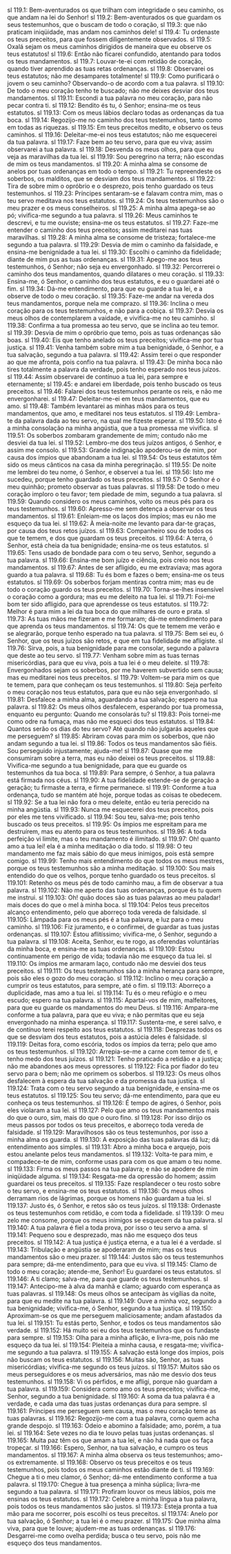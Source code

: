 sl 119.1: Bem-aventurados os que trilham com integridade o seu caminho, os que andam na lei do Senhor!
sl 119.2: Bem-aventurados os que guardam os seus testemunhos, que o buscam de todo o coração,
sl 119.3: que não praticam iniqüidade, mas andam nos caminhos dele!
sl 119.4: Tu ordenaste os teus preceitos, para que fossem diligentemente observados.
sl 119.5: Oxalá sejam os meus caminhos dirigidos de maneira que eu observe os teus estatutos!
sl 119.6: Então não ficarei confundido, atentando para todos os teus mandamentos.
sl 119.7: Louvar-te-ei com retidão de coração, quando tiver aprendido as tuas retas ordenanças.
sl 119.8: Observarei os teus estatutos; não me desampares totalmente!
sl 119.9: Como purificará o jovem o seu caminho? Observando-o de acordo com a tua palavra.
sl 119.10: De todo o meu coração tenho te buscado; não me deixes desviar dos teus mandamentos.
sl 119.11: Escondi a tua palavra no meu coração, para não pecar contra ti.
sl 119.12: Bendito és tu, ó Senhor; ensina-me os teus estatutos.
sl 119.13: Com os meus lábios declaro todas as ordenanças da tua boca.
sl 119.14: Regozijo-me no caminho dos teus testemunhos, tanto como em todas as riquezas.
sl 119.15: Em teus preceitos medito, e observo os teus caminhos.
sl 119.16: Deleitar-me-ei nos teus estatutos; não me esquecerei da tua palavra.
sl 119.17: Faze bem ao teu servo, para que eu viva; assim observarei a tua palavra.
sl 119.18: Desvenda os meus olhos, para que eu veja as maravilhas da tua lei.
sl 119.19: Sou peregrino na terra; não escondas de mim os teus mandamentos.
sl 119.20: A minha alma se consome de anelos por tuas ordenanças em todo o tempo.
sl 119.21: Tu repreendeste os soberbos, os malditos, que se desviam dos teus mandamentos.
sl 119.22: Tira de sobre mim o opróbrio e o desprezo, pois tenho guardado os teus testemunhos.
sl 119.23: Príncipes sentaram-se e falavam contra mim, mas o teu servo meditava nos teus estatutos.
sl 119.24: Os teus testemunhos são o meu prazer e os meus conselheiros.
sl 119.25: A minha alma apega-se ao pó; vivifica-me segundo a tua palavra.
sl 119.26: Meus caminhos te descrevi, e tu me ouviste; ensina-me os teus estatutos.
sl 119.27: Faze-me entender o caminho dos teus preceitos; assim meditarei nas tuas maravilhas.
sl 119.28: A minha alma se consome de tristeza; fortalece-me segundo a tua palavra.
sl 119.29: Desvia de mim o caminho da falsidade, e ensina-me benignidade a tua lei.
sl 119.30: Escolhi o caminho da fidelidade; diante de mim pus as tuas ordenanças.
sl 119.31: Apego-me aos teus testemunhos, ó Senhor; não seja eu envergonhado.
sl 119.32: Percorrerei o caminho dos teus mandamentos, quando dilatares o meu coração.
sl 119.33: Ensina-me, ó Senhor, o caminho dos teus estatutos, e eu o guardarei até o fim.
sl 119.34: Dá-me entendimento, para que eu guarde a tua lei, e a observe de todo o meu coração.
sl 119.35: Faze-me andar na vereda dos teus mandamentos, porque nela me comprazo.
sl 119.36: Inclina o meu coração para os teus testemunhos, e não para a cobiça.
sl 119.37: Desvia os meus olhos de contemplarem a vaidade, e vivifica-me no teu caminho.
sl 119.38: Confirma a tua promessa ao teu servo, que se inclina ao teu temor.
sl 119.39: Desvia de mim o opróbrio que temo, pois as tuas ordenanças são boas.
sl 119.40: Eis que tenho anelado os teus preceitos; vivifica-me por tua justiça.
sl 119.41: Venha também sobre mim a tua benignidade, ó Senhor, e a tua salvação, segundo a tua palavra.
sl 119.42: Assim terei o que responder ao que me afronta, pois confio na tua palavra.
sl 119.43: De minha boca não tires totalmente a palavra da verdade, pois tenho esperado nos teus juízos.
sl 119.44: Assim observarei de contínuo a tua lei, para sempre e eternamente;
sl 119.45: e andarei em liberdade, pois tenho buscado os teus preceitos.
sl 119.46: Falarei dos teus testemunhos perante os reis, e não me envergonharei.
sl 119.47: Deleitar-me-ei em teus mandamentos, que eu amo.
sl 119.48: Também levantarei as minhas mãos para os teus mandamentos, que amo, e meditarei nos teus estatutos.
sl 119.49: Lembra-te da palavra dada ao teu servo, na qual me fizeste esperar.
sl 119.50: Isto é a minha consolação na minha angústia, que a tua promessa me vivifica.
sl 119.51: Os soberbos zombaram grandemente de mim; contudo não me desviei da tua lei.
sl 119.52: Lembro-me dos teus juízos antigos, ó Senhor, e assim me consolo.
sl 119.53: Grande indignação apoderou-se de mim, por causa dos ímpios que abandonam a tua lei.
sl 119.54: Os teus estatutos têm sido os meus cânticos na casa da minha peregrinação.
sl 119.55: De noite me lembrei do teu nome, ó Senhor, e observei a tua lei.
sl 119.56: Isto me sucedeu, porque tenho guardado os teus preceitos.
sl 119.57: O Senhor é o meu quinhão; prometo observar as tuas palavras.
sl 119.58: De todo o meu coração imploro o teu favor; tem piedade de mim, segundo a tua palavra.
sl 119.59: Quando considero os meus caminhos, volto os meus pés para os teus testemunhos.
sl 119.60: Apresso-me sem detença a observar os teus mandamentos.
sl 119.61: Enleiam-me os laços dos ímpios; mas eu não me esqueço da tua lei.
sl 119.62: À meia-noite me levanto para dar-te graças, por causa dos teus retos juízos.
sl 119.63: Companheiro sou de todos os que te temem, e dos que guardam os teus preceitos.
sl 119.64: A terra, ó Senhor, está cheia da tua benignidade; ensina-me os teus estatutos.
sl 119.65: Tens usado de bondade para com o teu servo, Senhor, segundo a tua palavra.
sl 119.66: Ensina-me bom juízo e ciência, pois creio nos teus mandamentos.
sl 119.67: Antes de ser afligido, eu me extraviava; mas agora guardo a tua palavra.
sl 119.68: Tu és bom e fazes o bem; ensina-me os teus estatutos.
sl 119.69: Os soberbos forjam mentiras contra mim; mas eu de todo o coração guardo os teus preceitos.
sl 119.70: Torna-se-lhes insensível o coração como a gordura; mas eu me deleito na tua lei.
sl 119.71: Foi-me bom ter sido afligido, para que aprendesse os teus estatutos.
sl 119.72: Melhor é para mim a lei da tua boca do que milhares de ouro e prata.
sl 119.73: As tuas mãos me fizeram e me formaram; dá-me entendimento para que aprenda os teus mandamentos.
sl 119.74: Os que te temem me verão e se alegrarão, porque tenho esperado na tua palavra.
sl 119.75: Bem sei eu, ó Senhor, que os teus juízos são retos, e que em tua fidelidade me afligiste.
sl 119.76: Sirva, pois, a tua benignidade para me consolar, segundo a palavra que deste ao teu servo.
sl 119.77: Venham sobre mim as tuas ternas misericórdias, para que eu viva, pois a tua lei é o meu deleite.
sl 119.78: Envergonhados sejam os soberbos, por me haverem subvertido sem causa; mas eu meditarei nos teus preceitos.
sl 119.79: Voltem-se para mim os que te temem, para que conheçam os teus testemunhos.
sl 119.80: Seja perfeito o meu coração nos teus estatutos, para que eu não seja envergonhado.
sl 119.81: Desfalece a minha alma, aguardando a tua salvação; espero na tua palavra.
sl 119.82: Os meus olhos desfalecem, esperando por tua promessa, enquanto eu pergunto: Quando me consolarás tu?
sl 119.83: Pois tornei-me como odre na fumaça, mas não me esqueci dos teus estatutos.
sl 119.84: Quantos serão os dias do teu servo? Até quando não julgarás aqueles que me perseguem?
sl 119.85: Abriram covas para mim os soberbos, que não andam segundo a tua lei.
sl 119.86: Todos os teus mandamentos são fiéis. Sou perseguido injustamente; ajuda-me!
sl 119.87: Quase que me consumiram sobre a terra, mas eu não deixei os teus preceitos.
sl 119.88: Vivifica-me segundo a tua benignidade, para que eu guarde os testemunhos da tua boca.
sl 119.89: Para sempre, ó Senhor, a tua palavra está firmada nos céus.
sl 119.90: A tua fidelidade estende-se de geração a geração; tu firmaste a terra, e firme permanece.
sl 119.91: Conforme a tua ordenança, tudo se mantém até hoje, porque todas as coisas te obedecem.
sl 119.92: Se a tua lei não fora o meu deleite, então eu teria perecido na minha angústia.
sl 119.93: Nunca me esquecerei dos teus preceitos, pois por eles me tens vivificado.
sl 119.94: Sou teu, salva-me; pois tenho buscado os teus preceitos.
sl 119.95: Os ímpios me espreitam para me destruírem, mas eu atento para os teus testemunhos.
sl 119.96: A toda perfeição vi limite, mas o teu mandamento é ilimitado.
sl 119.97: Oh! quanto amo a tua lei! ela é a minha meditação o dia todo.
sl 119.98: O teu mandamento me faz mais sábio do que meus inimigos, pois está sempre comigo.
sl 119.99: Tenho mais entendimento do que todos os meus mestres, porque os teus testemunhos são a minha meditação.
sl 119.100: Sou mais entendido do que os velhos, porque tenho guardado os teus preceitos.
sl 119.101: Retenho os meus pés de todo caminho mau, a fim de observar a tua palavra.
sl 119.102: Não me aperto das tuas ordenanças, porque és tu quem me instrui.
sl 119.103: Oh! quão doces são as tuas palavras ao meu paladar! mais doces do que o mel à minha boca.
sl 119.104: Pelos teus preceitos alcanço entendimento, pelo que aborreço toda vereda de falsidade.
sl 119.105: Lâmpada para os meus pés é a tua palavra, e luz para o meu caminho.
sl 119.106: Fiz juramento, e o confirmei, de guardar as tuas justas ordenanças.
sl 119.107: Estou aflitíssimo; vivifica-me, ó Senhor, segundo a tua palavra.
sl 119.108: Aceita, Senhor, eu te rogo, as oferendas voluntárias da minha boca, e ensina-me as tuas ordenanças.
sl 119.109: Estou continuamente em perigo de vida; todavia não me esqueço da tua lei.
sl 119.110: Os ímpios me armaram laço, contudo não me desviei dos teus preceitos.
sl 119.111: Os teus testemunhos são a minha herança para sempre, pois são eles o gozo do meu coração.
sl 119.112: Inclino o meu coração a cumprir os teus estatutos, para sempre, até o fim.
sl 119.113: Aborreço a duplicidade, mas amo a tua lei.
sl 119.114: Tu és o meu refúgio e o meu escudo; espero na tua palavra.
sl 119.115: Apartai-vos de mim, malfeitores, para que eu guarde os mandamentos do meu Deus.
sl 119.116: Ampara-me conforme a tua palavra, para que eu viva; e não permitas que eu seja envergonhado na minha esperança.
sl 119.117: Sustenta-me, e serei salvo, e de contínuo terei respeito aos teus estatutos.
sl 119.118: Desprezas todos os que se desviam dos teus estatutos, pois a astúcia deles é falsidade.
sl 119.119: Deitas fora, como escória, todos os ímpios da terra; pelo que amo os teus testemunhos.
sl 119.120: Arrepia-se-me a carne com temor de ti, e tenho medo dos teus juízos.
sl 119.121: Tenho praticado a retidão e a justiça; não me abandones aos meus opressores.
sl 119.122: Fica por fiador do teu servo para o bem; não me oprimem os soberbos.
sl 119.123: Os meus olhos desfalecem à espera da tua salvação e da promessa da tua justiça.
sl 119.124: Trata com o teu servo segundo a tua benignidade, e ensina-me os teus estatutos.
sl 119.125: Sou teu servo; dá-me entendimento, para que eu conheça os teus testemunhos.
sl 119.126: É tempo de agires, ó Senhor, pois eles violaram a tua lei.
sl 119.127: Pelo que amo os teus mandamentos mais do que o ouro, sim, mais do que o ouro fino.
sl 119.128: Por isso dirijo os meus passos por todos os teus preceitos, e aborreço toda vereda de falsidade.
sl 119.129: Maravilhosos são os teus testemunhos, por isso a minha alma os guarda.
sl 119.130: A exposição das tuas palavras dá luz; dá entendimento aos simples.
sl 119.131: Abro a minha boca e arquejo, pois estou anelante pelos teus mandamentos.
sl 119.132: Volta-te para mim, e compadece-te de mim, conforme usas para com os que amam o teu nome.
sl 119.133: Firma os meus passos na tua palavra; e não se apodere de mim iniqüidade alguma.
sl 119.134: Resgata-me da opressão do homem; assim guardarei os teus preceitos.
sl 119.135: Faze resplandecer o teu rosto sobre o teu servo, e ensina-me os teus estatutos.
sl 119.136: Os meus olhos derramam rios de lágrimas, porque os homens não guardam a tua lei.
sl 119.137: Justo és, ó Senhor, e retos são os teus juízos.
sl 119.138: Ordenaste os teus testemunhos com retidão, e com toda a fidelidade.
sl 119.139: O meu zelo me consome, porque os meus inimigos se esquecem da tua palavra.
sl 119.140: A tua palavra é fiel a toda prova, por isso o teu servo a ama.
sl 119.141: Pequeno sou e desprezado, mas não me esqueço dos teus preceitos.
sl 119.142: A tua justiça é justiça eterna, e a tua lei é a verdade.
sl 119.143: Tribulação e angústia se apoderaram de mim; mas os teus mandamentos são o meu prazer.
sl 119.144: Justos são os teus testemunhos para sempre; dá-me entendimento, para que eu viva.
sl 119.145: Clamo de todo o meu coração; atende-me, Senhor! Eu guardarei os teus estatutos.
sl 119.146: A ti clamo; salva-me, para que guarde os teus testemunhos.
sl 119.147: Antecipo-me à alva da manhã e clamo; aguardo com esperança as tuas palavras.
sl 119.148: Os meus olhos se antecipam às vigílias da noite, para que eu medite na tua palavra.
sl 119.149: Ouve a minha voz, segundo a tua benignidade; vivifica-me, ó Senhor, segundo a tua justiça.
sl 119.150: Aproximam-se os que me perseguem maliciosamente; andam afastados da tua lei.
sl 119.151: Tu estás perto, Senhor, e todos os teus mandamentos são verdade.
sl 119.152: Há muito sei eu dos teus testemunhos que os fundaste para sempre.
sl 119.153: Olha para a minha aflição, e livra-me, pois não me esqueço da tua lei.
sl 119.154: Pleiteia a minha causa, e resgata-me; vivifica-me segundo a tua palavra.
sl 119.155: A salvação está longe dos ímpios, pois não buscam os teus estatutos.
sl 119.156: Muitas são, Senhor, as tuas misericórdias; vivifica-me segundo os teus juízos.
sl 119.157: Muitos são os meus perseguidores e os meus adversários, mas não me desvio dos teus testemunhos.
sl 119.158: Vi os pérfidos, e me afligi, porque não guardam a tua palavra.
sl 119.159: Considera como amo os teus preceitos; vivifica-me, Senhor, segundo a tua benignidade.
sl 119.160: A soma da tua palavra é a verdade, e cada uma das tuas justas ordenanças dura para sempre.
sl 119.161: Príncipes me perseguem sem causa, mas o meu coração teme as tuas palavras.
sl 119.162: Regozijo-me com a tua palavra, como quem acha grande despojo.
sl 119.163: Odeio e abomino a falsidade; amo, porém, a tua lei.
sl 119.164: Sete vezes no dia te louvo pelas tuas justas ordenanças.
sl 119.165: Muita paz têm os que amam a tua lei, e não há nada que os faça tropeçar.
sl 119.166: Espero, Senhor, na tua salvação, e cumpro os teus mandamentos.
sl 119.167: A minha alma observa os teus testemunhos; amo-os extremamente.
sl 119.168: Observo os teus preceitos e os teus testemunhos, pois todos os meus caminhos estão diante de ti.
sl 119.169: Chegue a ti o meu clamor, ó Senhor; dá-me entendimento conforme a tua palavra.
sl 119.170: Chegue à tua presença a minha súplica; livra-me segundo a tua palavra.
sl 119.171: Profiram louvor os meus lábios, pois me ensinas os teus estatutos.
sl 119.172: Celebre a minha língua a tua palavra, pois todos os teus mandamentos são justos.
sl 119.173: Esteja pronta a tua mão para me socorrer, pois escolhi os teus preceitos.
sl 119.174: Anelo por tua salvação, ó Senhor; a tua lei é o meu prazer.
sl 119.175: Que minha alma viva, para que te louve; ajudem-me as tuas ordenanças.
sl 119.176: Desgarrei-me como ovelha perdida; busca o teu servo, pois não me esqueço dos teus mandamentos.
